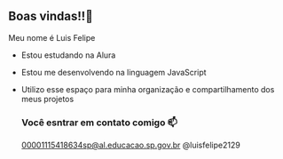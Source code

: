 ## Boas vindas!!💜

Meu nome é Luis Felipe

- Estou estudando na Alura
- Estou me desenvolvendo na linguagem JavaScript
- Utilizo esse espaço para minha organização e compartilhamento dos meus projetos

  ### Você esntrar em contato comigo 📫

  00001115418634sp@al.educacao.sp.gov.br
  @luisfelipe2129
